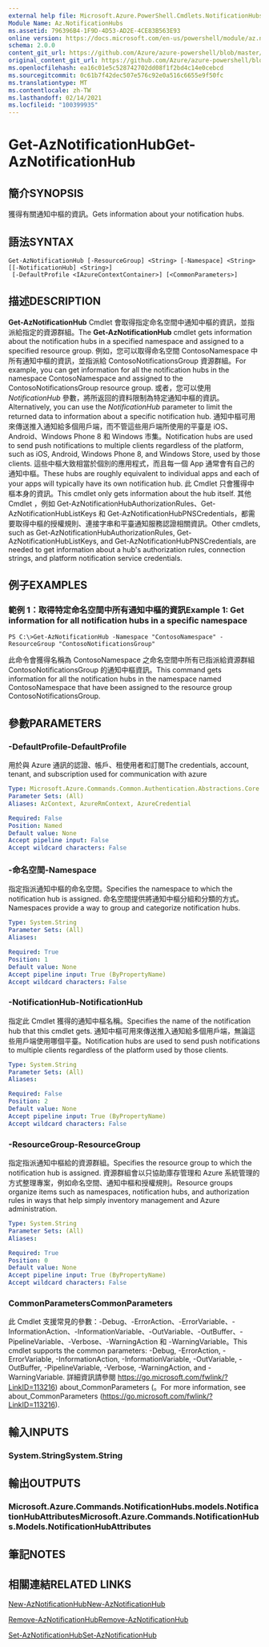 ```yaml
---
external help file: Microsoft.Azure.PowerShell.Cmdlets.NotificationHubs.dll-Help.xml
Module Name: Az.NotificationHubs
ms.assetid: 796396B4-1F9D-4D53-AD2E-4CE83B563E93
online version: https://docs.microsoft.com/en-us/powershell/module/az.notificationhubs/get-aznotificationhub
schema: 2.0.0
content_git_url: https://github.com/Azure/azure-powershell/blob/master/src/NotificationHubs/NotificationHubs/help/Get-AzNotificationHub.md
original_content_git_url: https://github.com/Azure/azure-powershell/blob/master/src/NotificationHubs/NotificationHubs/help/Get-AzNotificationHub.md
ms.openlocfilehash: ea16c01e5c528742702dd08f1f2bd4c14e0cebcd
ms.sourcegitcommit: 0c61b7f42dec507e576c92e0a516c6655e9f50fc
ms.translationtype: MT
ms.contentlocale: zh-TW
ms.lasthandoff: 02/14/2021
ms.locfileid: "100399935"
---
```

# <span data-ttu-id="f6478-101">Get-AzNotificationHub</span><span class="sxs-lookup"><span data-stu-id="f6478-101">Get-AzNotificationHub</span></span>

## <span data-ttu-id="f6478-102">簡介</span><span class="sxs-lookup"><span data-stu-id="f6478-102">SYNOPSIS</span></span>
<span data-ttu-id="f6478-103">獲得有關通知中樞的資訊。</span><span class="sxs-lookup"><span data-stu-id="f6478-103">Gets information about your notification hubs.</span></span>

## <span data-ttu-id="f6478-104">語法</span><span class="sxs-lookup"><span data-stu-id="f6478-104">SYNTAX</span></span>

```
Get-AzNotificationHub [-ResourceGroup] <String> [-Namespace] <String> [[-NotificationHub] <String>]
 [-DefaultProfile <IAzureContextContainer>] [<CommonParameters>]
```

## <span data-ttu-id="f6478-105">描述</span><span class="sxs-lookup"><span data-stu-id="f6478-105">DESCRIPTION</span></span>
<span data-ttu-id="f6478-106">**Get-AzNotificationHub** Cmdlet 會取得指定命名空間中通知中樞的資訊，並指派給指定的資源群組。</span><span class="sxs-lookup"><span data-stu-id="f6478-106">The **Get-AzNotificationHub** cmdlet gets information about the notification hubs in a specified namespace and assigned to a specified resource group.</span></span>
<span data-ttu-id="f6478-107">例如，您可以取得命名空間 ContosoNamespace 中所有通知中樞的資訊，並指派給 ContosoNotificationsGroup 資源群組。</span><span class="sxs-lookup"><span data-stu-id="f6478-107">For example, you can get information for all the notification hubs in the namespace ContosoNamespace and assigned to the ContosoNotificationsGroup resource group.</span></span>
<span data-ttu-id="f6478-108">或者，您可以使用 *NotificationHub* 參數，將所返回的資料限制為特定通知中樞的資訊。</span><span class="sxs-lookup"><span data-stu-id="f6478-108">Alternatively, you can use the *NotificationHub* parameter to limit the returned data to information about a specific notification hub.</span></span>
<span data-ttu-id="f6478-109">通知中樞可用來傳送推入通知給多個用戶端，而不管這些用戶端所使用的平臺是 iOS、Android、Windows Phone 8 和 Windows 市集。</span><span class="sxs-lookup"><span data-stu-id="f6478-109">Notification hubs are used to send push notifications to multiple clients regardless of the platform, such as iOS, Android, Windows Phone 8, and Windows Store, used by those clients.</span></span>
<span data-ttu-id="f6478-110">這些中樞大致相當於個別的應用程式，而且每一個 App 通常會有自己的通知中樞。</span><span class="sxs-lookup"><span data-stu-id="f6478-110">These hubs are roughly equivalent to individual apps and each of your apps will typically have its own notification hub.</span></span>
<span data-ttu-id="f6478-111">此 Cmdlet 只會獲得中樞本身的資訊。</span><span class="sxs-lookup"><span data-stu-id="f6478-111">This cmdlet only gets information about the hub itself.</span></span>
<span data-ttu-id="f6478-112">其他 Cmdlet ，例如 Get-AzNotificationHubAuthorizationRules、Get-AzNotificationHubListKeys 和 Get-AzNotificationHubPNSCredentials，都需要取得中樞的授權規則、連接字串和平臺通知服務認證相關資訊。</span><span class="sxs-lookup"><span data-stu-id="f6478-112">Other cmdlets, such as Get-AzNotificationHubAuthorizationRules, Get-AzNotificationHubListKeys, and Get-AzNotificationHubPNSCredentials, are needed to get information about a hub's authorization rules, connection strings, and platform notification service credentials.</span></span>

## <span data-ttu-id="f6478-113">例子</span><span class="sxs-lookup"><span data-stu-id="f6478-113">EXAMPLES</span></span>

### <span data-ttu-id="f6478-114">範例 1：取得特定命名空間中所有通知中樞的資訊</span><span class="sxs-lookup"><span data-stu-id="f6478-114">Example 1: Get information for all notification hubs in a specific namespace</span></span>
```
PS C:\>Get-AzNotificationHub -Namespace "ContosoNamespace" -ResourceGroup "ContosoNotificationsGroup"
```

<span data-ttu-id="f6478-115">此命令會獲得名稱為 ContosoNamespace 之命名空間中所有已指派給資源群組 ContosoNotificationsGroup 的通知中樞資訊。</span><span class="sxs-lookup"><span data-stu-id="f6478-115">This command gets information for all the notification hubs in the namespace named ContosoNamespace that have been assigned to the resource group ContosoNotificationsGroup.</span></span>

## <span data-ttu-id="f6478-116">參數</span><span class="sxs-lookup"><span data-stu-id="f6478-116">PARAMETERS</span></span>

### <span data-ttu-id="f6478-117">-DefaultProfile</span><span class="sxs-lookup"><span data-stu-id="f6478-117">-DefaultProfile</span></span>
<span data-ttu-id="f6478-118">用於與 Azure 通訊的認證、帳戶、租使用者和訂閱</span><span class="sxs-lookup"><span data-stu-id="f6478-118">The credentials, account, tenant, and subscription used for communication with azure</span></span>

```yaml
Type: Microsoft.Azure.Commands.Common.Authentication.Abstractions.Core.IAzureContextContainer
Parameter Sets: (All)
Aliases: AzContext, AzureRmContext, AzureCredential

Required: False
Position: Named
Default value: None
Accept pipeline input: False
Accept wildcard characters: False
```

### <span data-ttu-id="f6478-119">-命名空間</span><span class="sxs-lookup"><span data-stu-id="f6478-119">-Namespace</span></span>
<span data-ttu-id="f6478-120">指定指派通知中樞的命名空間。</span><span class="sxs-lookup"><span data-stu-id="f6478-120">Specifies the namespace to which the notification hub is assigned.</span></span>
<span data-ttu-id="f6478-121">命名空間提供將通知中樞分組和分類的方式。</span><span class="sxs-lookup"><span data-stu-id="f6478-121">Namespaces provide a way to group and categorize notification hubs.</span></span>

```yaml
Type: System.String
Parameter Sets: (All)
Aliases:

Required: True
Position: 1
Default value: None
Accept pipeline input: True (ByPropertyName)
Accept wildcard characters: False
```

### <span data-ttu-id="f6478-122">-NotificationHub</span><span class="sxs-lookup"><span data-stu-id="f6478-122">-NotificationHub</span></span>
<span data-ttu-id="f6478-123">指定此 Cmdlet 獲得的通知中樞名稱。</span><span class="sxs-lookup"><span data-stu-id="f6478-123">Specifies the name of the notification hub that this cmdlet gets.</span></span>
<span data-ttu-id="f6478-124">通知中樞可用來傳送推入通知給多個用戶端，無論這些用戶端使用哪個平臺。</span><span class="sxs-lookup"><span data-stu-id="f6478-124">Notification hubs are used to send push notifications to multiple clients regardless of the platform used by those clients.</span></span>

```yaml
Type: System.String
Parameter Sets: (All)
Aliases:

Required: False
Position: 2
Default value: None
Accept pipeline input: True (ByPropertyName)
Accept wildcard characters: False
```

### <span data-ttu-id="f6478-125">-ResourceGroup</span><span class="sxs-lookup"><span data-stu-id="f6478-125">-ResourceGroup</span></span>
<span data-ttu-id="f6478-126">指定指派通知中樞給的資源群組。</span><span class="sxs-lookup"><span data-stu-id="f6478-126">Specifies the resource group to which the notification hub is assigned.</span></span>
<span data-ttu-id="f6478-127">資源群組會以只協助庫存管理和 Azure 系統管理的方式整理專案，例如命名空間、通知中樞和授權規則。</span><span class="sxs-lookup"><span data-stu-id="f6478-127">Resource groups organize items such as namespaces, notification hubs, and authorization rules in ways that help simply inventory management and Azure administration.</span></span>

```yaml
Type: System.String
Parameter Sets: (All)
Aliases:

Required: True
Position: 0
Default value: None
Accept pipeline input: True (ByPropertyName)
Accept wildcard characters: False
```

### <span data-ttu-id="f6478-128">CommonParameters</span><span class="sxs-lookup"><span data-stu-id="f6478-128">CommonParameters</span></span>
<span data-ttu-id="f6478-129">此 Cmdlet 支援常見的參數：-Debug、-ErrorAction、-ErrorVariable、-InformationAction、-InformationVariable、-OutVariable、-OutBuffer、-PipelineVariable、-Verbose、-WarningAction 和 -WarningVariable。</span><span class="sxs-lookup"><span data-stu-id="f6478-129">This cmdlet supports the common parameters: -Debug, -ErrorAction, -ErrorVariable, -InformationAction, -InformationVariable, -OutVariable, -OutBuffer, -PipelineVariable, -Verbose, -WarningAction, and -WarningVariable.</span></span> <span data-ttu-id="f6478-130">詳細資訊請參閱 https://go.microsoft.com/fwlink/?LinkID=113216) about_CommonParameters (。</span><span class="sxs-lookup"><span data-stu-id="f6478-130">For more information, see about_CommonParameters (https://go.microsoft.com/fwlink/?LinkID=113216).</span></span>

## <span data-ttu-id="f6478-131">輸入</span><span class="sxs-lookup"><span data-stu-id="f6478-131">INPUTS</span></span>

### <span data-ttu-id="f6478-132">System.String</span><span class="sxs-lookup"><span data-stu-id="f6478-132">System.String</span></span>

## <span data-ttu-id="f6478-133">輸出</span><span class="sxs-lookup"><span data-stu-id="f6478-133">OUTPUTS</span></span>

### <span data-ttu-id="f6478-134">Microsoft.Azure.Commands.NotificationHubs.models.NotificationHubAttributes</span><span class="sxs-lookup"><span data-stu-id="f6478-134">Microsoft.Azure.Commands.NotificationHubs.Models.NotificationHubAttributes</span></span>

## <span data-ttu-id="f6478-135">筆記</span><span class="sxs-lookup"><span data-stu-id="f6478-135">NOTES</span></span>

## <span data-ttu-id="f6478-136">相關連結</span><span class="sxs-lookup"><span data-stu-id="f6478-136">RELATED LINKS</span></span>




[<span data-ttu-id="f6478-137">New-AzNotificationHub</span><span class="sxs-lookup"><span data-stu-id="f6478-137">New-AzNotificationHub</span></span>](./New-AzNotificationHub.md)

[<span data-ttu-id="f6478-138">Remove-AzNotificationHub</span><span class="sxs-lookup"><span data-stu-id="f6478-138">Remove-AzNotificationHub</span></span>](./Remove-AzNotificationHub.md)

[<span data-ttu-id="f6478-139">Set-AzNotificationHub</span><span class="sxs-lookup"><span data-stu-id="f6478-139">Set-AzNotificationHub</span></span>](./Set-AzNotificationHub.md)


